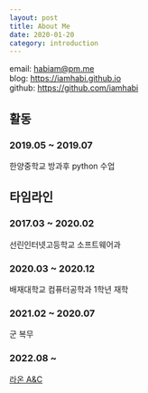 ```yaml
---
layout: post
title: About Me
date: 2020-01-20
category: introduction
---
```


email: [habiam@pm.me](mailto:habiam@pm.me)  
blog: <https://iamhabi.github.io>  
github: <https://github.com/iamhabi>  


## 활동
### 2019.05 ~ 2019.07
한양중학교 방과후 python 수업

## 타임라인
### 2017.03 ~ 2020.02
선린인터넷고등학교 소프트웨어과

### 2020.03 ~ 2020.12
배재대학교 컴퓨터공학과 1학년 재학

### 2021.02 ~ 2020.07
군 복무

### 2022.08 ~
[라온 A&C](http://www.raonanc.com/)